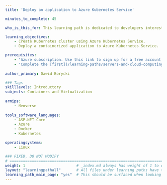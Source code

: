 ```yaml
---
title: 'Deploy an application to Azure Kubernetes Service'

minutes_to_complete: 45

who_is_this_for: This learning path is dedicated to developers interested in learning how to deploy applications to Azure Kubernetes Cluster powered by arm64-based virtual machines.

learning_objectives: 
    - Create Kubernetes cluster using Azure Kubernetes Service.
    - Deploy a containerized application to Azure Kubernetes Service.

prerequisites:
    - 'Azure subscription. Use this link to sign up for a free account: https://azure.microsoft.com/en-us/free/.'
    - 'Complete the [first](/learning-paths/servers-and-cloud-computing/from-iot-to-the-cloud-part1) and [second](/learning-paths/servers-and-cloud-computing/from-iot-to-the-cloud-part2) learning paths of this series.'
  
author_primary: Dawid Borycki

### Tags
skilllevels: Introductory
subjects: Containers and Virtualization
    
armips:
    - Neoverse
    
tools_software_languages:
    - ASP.NET Core    
    - Azure
    - Docker
    - Kubernetes

operatingsystems:
    - Linux

### FIXED, DO NOT MODIFY
# ================================================================================
weight: 1                       # _index.md always has weight of 1 to order correctly
layout: "learningpathall"       # All files under learning paths have this same wrapper
learning_path_main_page: "yes"  # This should be surfaced when looking for related content. Only set for _index.md of learning path content.
---
```

